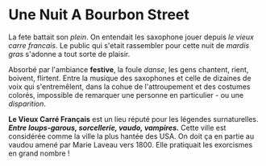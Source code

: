 # Une Nuit A Bourbon Street

La fete battait son _plein_.
On entendait les saxophone jouer depuis *le vieux carre francais*.
Le public qui s'etait rassembler pour cette nuit de _mardis gras_ s'adonne a tout sorte de plaisir.

Absorbé par l'ambiance **festive**, la foule *danse*, les gens chantent, rient, boivent, flirtent. Entre la musique des saxophones et celle de dizaines de voix qui s'entremêlent, dans la cohue de l'attroupement et des costumes colorés, impossible de remarquer une personne en particulier - ou une _disparition_.

**Le Vieux Carré Français** est un lieu réputé pour les légendes surnaturelles. **_Entre loups-garous, sorcellerie, vaudo, vampires._** Cette ville est considérée comme la ville la plus hantée des USA. On doit ça en partie au vaudou amené par Marie Laveau vers 1800. Elle pratiquait les exorcismes en grand nombre !


